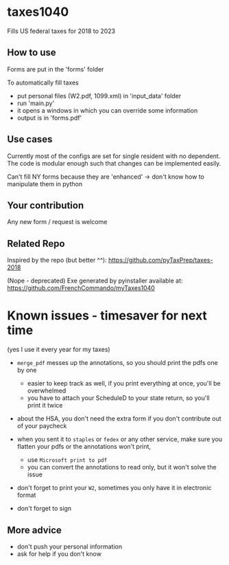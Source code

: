 # taxes1040
Fills US federal taxes for 2018 to 2023

## How to use
Forms are put in the 'forms' folder

To automatically fill taxes
- put personal files (W2.pdf, 1099.xml) in 'input_data' folder
- run 'main.py'
- it opens a windows in which you can override some information
- output is in 'forms.pdf'

## Use cases
Currently most of the configs are set for single resident with no dependent.
The code is modular enough such that changes can be implemented easily.

Can't fill NY forms because they are 'enhanced' 
-> don't know how to manipulate them in python

## Your contribution
Any new form / request is welcome

## Related Repo
Inspired by the repo (but better ^^):
https://github.com/pyTaxPrep/taxes-2018

(Nope - deprecated) Exe generated by pyinstaller available at:
https://github.com/FrenchCommando/myTaxes1040


# Known issues - timesaver for next time

(yes I use it every year for my taxes)

- `merge_pdf` messes up the annotations, so you should print the pdfs one by one
    - easier to keep track as well, if you print everything at once, you'll be overwhelmed
    - you have to attach your ScheduleD to your state return, so you'll print it twice

- about the HSA, you don't need the extra form if you don't contribute out of your paycheck

- when you sent it to `staples` or `fedex` or any other service,
  make sure you flatten your pdfs or the annotations won't print,
    - use `Microsoft print to pdf`
    - you can convert the annotations to read only, but it won't solve the issue

- don't forget to print your `W2`, sometimes you only have it in electronic format

- don't forget to sign

## More advice
- don't push your personal information
- ask for help if you don't know
